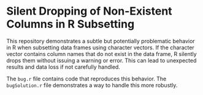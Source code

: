 # Silent Dropping of Non-Existent Columns in R Subsetting

This repository demonstrates a subtle but potentially problematic behavior in R when subsetting data frames using character vectors. If the character vector contains column names that do not exist in the data frame, R silently drops them without issuing a warning or error. This can lead to unexpected results and data loss if not carefully handled.

The `bug.r` file contains code that reproduces this behavior.  The `bugSolution.r` file demonstrates a way to handle this more robustly.